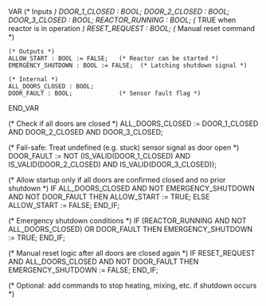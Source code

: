 VAR
    (* Inputs *)
    DOOR_1_CLOSED : BOOL;
    DOOR_2_CLOSED : BOOL;
    DOOR_3_CLOSED : BOOL;
    REACTOR_RUNNING : BOOL;        (* TRUE when reactor is in operation *)
    RESET_REQUEST : BOOL;          (* Manual reset command *)

    (* Outputs *)
    ALLOW_START : BOOL := FALSE;   (* Reactor can be started *)
    EMERGENCY_SHUTDOWN : BOOL := FALSE;  (* Latching shutdown signal *)

    (* Internal *)
    ALL_DOORS_CLOSED : BOOL;
    DOOR_FAULT : BOOL;             (* Sensor fault flag *)
END_VAR

(* Check if all doors are closed *)
ALL_DOORS_CLOSED := DOOR_1_CLOSED AND DOOR_2_CLOSED AND DOOR_3_CLOSED;

(* Fail-safe: Treat undefined (e.g. stuck) sensor signal as door open *)
DOOR_FAULT := NOT (IS_VALID(DOOR_1_CLOSED) AND IS_VALID(DOOR_2_CLOSED) AND IS_VALID(DOOR_3_CLOSED));

(* Allow startup only if all doors are confirmed closed and no prior shutdown *)
IF ALL_DOORS_CLOSED AND NOT EMERGENCY_SHUTDOWN AND NOT DOOR_FAULT THEN
    ALLOW_START := TRUE;
ELSE
    ALLOW_START := FALSE;
END_IF;

(* Emergency shutdown conditions *)
IF (REACTOR_RUNNING AND NOT ALL_DOORS_CLOSED) OR DOOR_FAULT THEN
    EMERGENCY_SHUTDOWN := TRUE;
END_IF;

(* Manual reset logic after all doors are closed again *)
IF RESET_REQUEST AND ALL_DOORS_CLOSED AND NOT DOOR_FAULT THEN
    EMERGENCY_SHUTDOWN := FALSE;
END_IF;

(* Optional: add commands to stop heating, mixing, etc. if shutdown occurs *)
